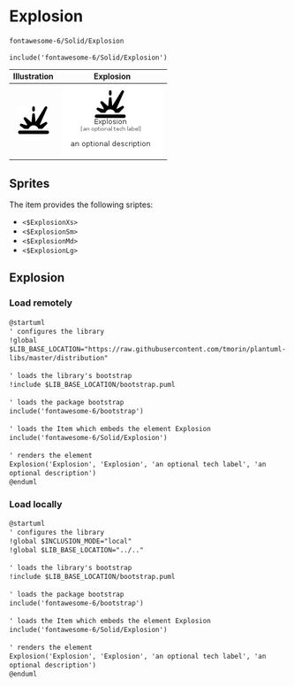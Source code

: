 # Explosion


```text
fontawesome-6/Solid/Explosion
```

```text
include('fontawesome-6/Solid/Explosion')
```



| Illustration | Explosion |
| :---: | :---: |
| ![illustration for Illustration](../../fontawesome-6/Solid/Explosion.png) | ![illustration for Explosion](../../fontawesome-6/Solid/Explosion.Local.png) |



## Sprites
The item provides the following sriptes:

- `<$ExplosionXs>`
- `<$ExplosionSm>`
- `<$ExplosionMd>`
- `<$ExplosionLg>`





## Explosion

### Load remotely
```plantuml
@startuml
' configures the library
!global $LIB_BASE_LOCATION="https://raw.githubusercontent.com/tmorin/plantuml-libs/master/distribution"

' loads the library's bootstrap
!include $LIB_BASE_LOCATION/bootstrap.puml

' loads the package bootstrap
include('fontawesome-6/bootstrap')

' loads the Item which embeds the element Explosion
include('fontawesome-6/Solid/Explosion')

' renders the element
Explosion('Explosion', 'Explosion', 'an optional tech label', 'an optional description')
@enduml
```

### Load locally
```plantuml
@startuml
' configures the library
!global $INCLUSION_MODE="local"
!global $LIB_BASE_LOCATION="../.."

' loads the library's bootstrap
!include $LIB_BASE_LOCATION/bootstrap.puml

' loads the package bootstrap
include('fontawesome-6/bootstrap')

' loads the Item which embeds the element Explosion
include('fontawesome-6/Solid/Explosion')

' renders the element
Explosion('Explosion', 'Explosion', 'an optional tech label', 'an optional description')
@enduml
```

